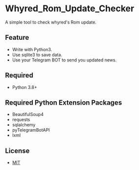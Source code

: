 # Whyred_Rom_Update_Checker

A simple tool to check whyred's Rom update.

## Feature
- Write with Python3.
- Use sqlite3 to save data.
- Use your Telegram BOT to send you updated news.

## Required
- Python 3.8+

## Required Python Extension Packages
- BeautifulSoup4
- requests
- sqlalchemy
- pyTelegramBotAPI
- lxml

## License
- [MIT](https://github.com/Pzqqt/Whyred_Rom_Update_Checker/blob/master/LICENSE)
